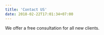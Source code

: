```yaml
---
title: 'Contact US'
date: 2018-02-22T17:01:34+07:00
---
```


We offer a free consultation for all new clients.
